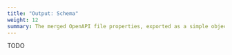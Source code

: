 ```yaml
---
title: "Output: Schema"
weight: 12
summary: The merged OpenAPI file properties, exported as a simple object.
---
```


TODO
